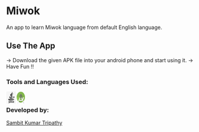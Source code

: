 # Miwok
An app to learn Miwok language from default English language. 

## Use The App
-> Download the given APK file into your android phone and start using it.
-> Have Fun !!

### Tools and Languages Used:
<img align="left" alt="java" width="26px" src="java.png" />
<img align="left" alt="android studio" width="26px" height="34px" src="android.png" />
<br>

### Developed by:
<a href="https://github.com/sambit221">Sambit Kumar Tripathy</a>